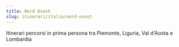 ```yaml
---
title: Nord Ovest
slug: itinerari/italia/nord-ovest
---
```


Itinerari percorsi in prima persona tra Piemonte, Liguria, Val d'Aosta e Lombardia

